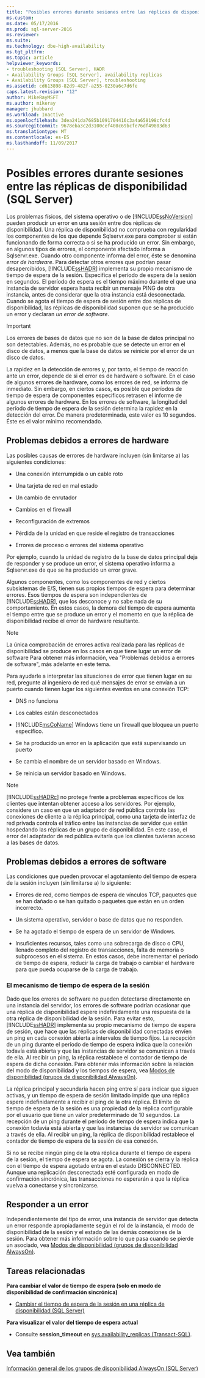 ```yaml
---
title: "Posibles errores durante sesiones entre las réplicas de disponibilidad (SQL Server) | Microsoft Docs"
ms.custom: 
ms.date: 05/17/2016
ms.prod: sql-server-2016
ms.reviewer: 
ms.suite: 
ms.technology: dbe-high-availability
ms.tgt_pltfrm: 
ms.topic: article
helpviewer_keywords:
- troubleshooting [SQL Server], HADR
- Availability Groups [SQL Server], availability replicas
- Availability Groups [SQL Server], troubleshooting
ms.assetid: cd613898-82d9-482f-a255-0230a6c7d6fe
caps.latest.revision: "12"
author: MikeRayMSFT
ms.author: mikeray
manager: jhubbard
ms.workload: Inactive
ms.openlocfilehash: 3dea241da7685b1091704416c3a4a658198cfc4d
ms.sourcegitcommit: 9678eba3c2d3100cef408c69bcfe76df49803d63
ms.translationtype: MT
ms.contentlocale: es-ES
ms.lasthandoff: 11/09/2017
---
```

# <a name="possible-failures-during-sessions-between-availability-replicas-sql-server"></a>Posibles errores durante sesiones entre las réplicas de disponibilidad (SQL Server)
Los problemas físicos, del sistema operativo o de [!INCLUDE[ssNoVersion](../../../includes/ssnoversion-md.md)] pueden producir un error en una sesión entre dos réplicas de disponibilidad. Una réplica de disponibilidad no comprueba con regularidad los componentes de los que depende Sqlservr.exe para comprobar si están funcionando de forma correcta o si se ha producido un error. Sin embargo, en algunos tipos de errores, el componente afectado informa a Sqlservr.exe. Cuando otro componente informa del error, éste se denomina *error de hardware*. Para detectar otros errores que podrían pasar desapercibidos, [!INCLUDE[ssHADR](../../../includes/sshadr-md.md)] implementa su propio mecanismo de tiempo de espera de la sesión. Especifica el período de espera de la sesión en segundos. El período de espera es el tiempo máximo durante el que una instancia de servidor espera hasta recibir un mensaje PING de otra instancia, antes de considerar que la otra instancia está desconectada. Cuando se agota el tiempo de espera de sesión entre dos réplicas de disponibilidad, las réplicas de disponibilidad suponen que se ha producido un error y declaran *un error de software*.  
  
> [!IMPORTANT]  
>  Los errores de bases de datos que no son de la base de datos principal no son detectables. Además, no es probable que se detecte un error en el disco de datos, a menos que la base de datos se reinicie por el error de un disco de datos.  
  
 La rapidez en la detección de errores y, por tanto, el tiempo de reacción ante un error, depende de si el error es de hardware o software. En el caso de algunos errores de hardware, como los errores de red, se informa de inmediato. Sin embargo, en ciertos casos, es posible que períodos de tiempo de espera de componentes específicos retrasen el informe de algunos errores de hardware. En los errores de software, la longitud del período de tiempo de espera de la sesión determina la rapidez en la detección del error. De manera predeterminada, este valor es 10 segundos. Éste es el valor mínimo recomendado.  
  
## <a name="failures-due-to-hard-errors"></a>Problemas debidos a errores de hardware  
 Las posibles causas de errores de hardware incluyen (sin limitarse a) las siguientes condiciones:  
  
-   Una conexión interrumpida o un cable roto  
  
-   Una tarjeta de red en mal estado  
  
-   Un cambio de enrutador  
  
-   Cambios en el firewall  
  
-   Reconfiguración de extremos  
  
-   Pérdida de la unidad en que reside el registro de transacciones  
  
-   Errores de proceso o errores del sistema operativo  
  
 Por ejemplo, cuando la unidad de registro de la base de datos principal deja de responder y se produce un error, el sistema operativo informa a Sqlservr.exe de que se ha producido un error grave.  
  
 Algunos componentes, como los componentes de red y ciertos subsistemas de E/S, tienen sus propios tiempos de espera para determinar errores. Esos tiempos de espera son independientes de [!INCLUDE[ssHADR](../../../includes/sshadr-md.md)], que los desconoce y no sabe nada de su comportamiento. En estos casos, la demora del tiempo de espera aumenta el tiempo entre que se produce un error y el momento en que la réplica de disponibilidad recibe el error de hardware resultante.  
  
> [!NOTE]  
>  La única comprobación de errores activa realizada para las réplicas de disponibilidad se produce en los casos en que tiene lugar un error de software Para obtener más información, vea "Problemas debidos a errores de software", más adelante en este tema.  
  
 Para ayudarle a interpretar las situaciones de error que tienen lugar en su red, pregunte al ingeniero de red qué mensajes de error se envían a un puerto cuando tienen lugar los siguientes eventos en una conexión TCP:  
  
-   DNS no funciona  
  
-   Los cables están desconectados  
  
-   [!INCLUDE[msCoName](../../../includes/msconame-md.md)] Windows tiene un firewall que bloquea un puerto específico.  
  
-   Se ha producido un error en la aplicación que está supervisando un puerto  
  
-   Se cambia el nombre de un servidor basado en Windows.  
  
-   Se reinicia un servidor basado en Windows.  
  
> [!NOTE]  
>  [!INCLUDE[ssHADRc](../../../includes/sshadrc-md.md)] no protege frente a problemas específicos de los clientes que intentan obtener acceso a los servidores. Por ejemplo, considere un caso en que un adaptador de red pública controla las conexiones de cliente a la réplica principal, como una tarjeta de interfaz de red privada controla el tráfico entre las instancias de servidor que están hospedando las réplicas de un grupo de disponibilidad. En este caso, el error del adaptador de red pública evitaría que los clientes tuvieran acceso a las bases de datos.  
  
## <a name="failures-due-to-soft-errors"></a>Problemas debidos a errores de software  
 Las condiciones que pueden provocar el agotamiento del tiempo de espera de la sesión incluyen (sin limitarse a) lo siguiente:  
  
-   Errores de red, como tiempos de espera de vínculos TCP, paquetes que se han dañado o se han quitado o paquetes que están en un orden incorrecto.  
  
-   Un sistema operativo, servidor o base de datos que no responden.  
  
-   Se ha agotado el tiempo de espera de un servidor de Windows.  
  
-   Insuficientes recursos, tales como una sobrecarga de disco o CPU, llenado completo del registro de transacciones, falta de memoria o subprocesos en el sistema. En estos casos, debe incrementar el período de tiempo de espera, reducir la carga de trabajo o cambiar el hardware para que pueda ocuparse de la carga de trabajo.  
  
### <a name="the-session-timeout-mechanism"></a>El mecanismo de tiempo de espera de la sesión  
 Dado que los errores de software no pueden detectarse directamente en una instancia del servidor, los errores de software podrían ocasionar que una réplica de disponibilidad espere indefinidamente una respuesta de la otra réplica de disponibilidad de la sesión. Para evitar esto, [!INCLUDE[ssHADR](../../../includes/sshadr-md.md)] implementa su propio mecanismo de tiempo de espera de sesión, que hace que las réplicas de disponibilidad conectadas envíen un ping en cada conexión abierta a intervalos de tiempo fijos. La recepción de un ping durante el período de tiempo de espera indica que la conexión todavía está abierta y que las instancias de servidor se comunican a través de ella. Al recibir un ping, la réplica restablece el contador de tiempo de espera de dicha conexión. Para obtener más información sobre la relación del modo de disponibilidad y los tiempos de espera, vea [Modos de disponibilidad &#40;grupos de disponibilidad AlwaysOn&#41;](../../../database-engine/availability-groups/windows/availability-modes-always-on-availability-groups.md).  
  
 La réplica principal y secundaria hacen ping entre sí para indicar que siguen activas, y un tiempo de espera de sesión limitado impide que una réplica espere indefinidamente a recibir el ping de la otra réplica. El límite de tiempo de espera de la sesión es una propiedad de la réplica configurable por el usuario que tiene un valor predeterminado de 10 segundos. La recepción de un ping durante el período de tiempo de espera indica que la conexión todavía está abierta y que las instancias de servidor se comunican a través de ella. Al recibir un ping, la réplica de disponibilidad restablece el contador de tiempo de espera de la sesión de esa conexión.  
  
 Si no se recibe ningún ping de la otra réplica durante el tiempo de espera de la sesión, el tiempo de espera se agota. La conexión se cierra y la réplica con el tiempo de espera agotado entra en el estado DISCONNECTED. Aunque una replicación desconectada esté configurada en modo de confirmación sincrónica, las transacciones no esperarán a que la réplica vuelva a conectarse y sincronizarse.  
  
## <a name="responding-to-an-error"></a>Responder a un error  
 Independientemente del tipo de error, una instancia de servidor que detecta un error responde apropiadamente según el rol de la instancia, el modo de disponibilidad de la sesión y el estado de las demás conexiones de la sesión. Para obtener más información sobre lo que pasa cuando se pierde un asociado, vea [Modos de disponibilidad &#40;grupos de disponibilidad AlwaysOn&#41;](../../../database-engine/availability-groups/windows/availability-modes-always-on-availability-groups.md).  
  
## <a name="related-tasks"></a>Tareas relacionadas  
 **Para cambiar el valor de tiempo de espera (solo en modo de disponibilidad de confirmación sincrónica)**  
  
-   [Cambiar el tiempo de espera de la sesión en una réplica de disponibilidad &#40;SQL Server&#41;](../../../database-engine/availability-groups/windows/change-the-session-timeout-period-for-an-availability-replica-sql-server.md)  
  
 **Para visualizar el valor del tiempo de espera actual**  
  
-   Consulte **session_timeout** en [sys.availability_replicas &#40;Transact-SQL&#41;](../../../relational-databases/system-catalog-views/sys-availability-replicas-transact-sql.md).  
  
## <a name="see-also"></a>Vea también  
 [Información general de los grupos de disponibilidad AlwaysOn &#40;SQL Server&#41;](../../../database-engine/availability-groups/windows/overview-of-always-on-availability-groups-sql-server.md)  
  
  
